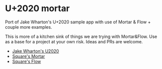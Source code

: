 U+2020 mortar
============

Port of Jake Wharton's U+2020 sample app with use of Mortar &amp; Flow + couple more examples.

This is more of a kitchen sink of things we are trying with Mortar&Flow. Use as a base for a project at your own risk. Ideas and PRs are welcome.

* [Jake Wharton's U2020](https://github.com/JakeWharton/u2020)
* [Square's Mortar](https://github.com/square/mortar)
* [Square's Flow](https://github.com/square/flow)
